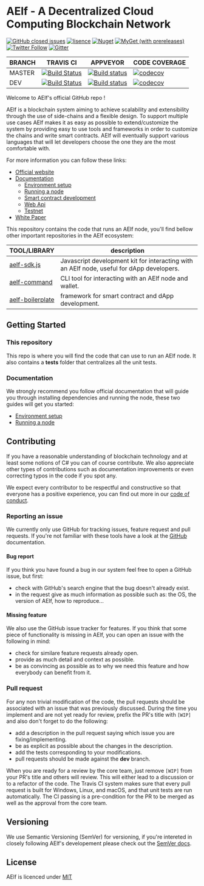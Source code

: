 # AElf - A Decentralized Cloud Computing Blockchain Network 

[![GitHub closed issues](https://img.shields.io/github/issues-closed/aelfproject/aelf.svg)](https://app.gitkraken.com/glo/board/XKsOZJarBgAPseno)
[![lisence](https://img.shields.io/github/license/AElfProject/AElf.svg)](https://github.com/AElfProject/AElf/blob/dev/LICENSE)
[![Nuget](https://img.shields.io/nuget/v/AElf.OS.svg)](https://www.nuget.org/packages?q=aelf)
[![MyGet (with prereleases)](https://img.shields.io/myget/aelf-project-dev/vpre/aelf.os.svg?label=myget)](https://www.myget.org/gallery/aelf-project-dev)
[![Twitter Follow](https://img.shields.io/twitter/follow/aelfblockchain.svg?label=%40aelfblockchain&style=social)](https://twitter.com/aelfblockchain)
[![Gitter](https://badges.gitter.im/aelfproject/community.svg)](https://gitter.im/aelfproject/community?utm_source=badge&utm_medium=badge&utm_campaign=pr-badge)

BRANCH | TRAVIS CI | APPVEYOR | CODE COVERAGE
-------|-----------|----------|--------------
MASTER |[![Build Status](https://travis-ci.org/AElfProject/AElf.svg?branch=master)](https://travis-ci.org/AElfProject/AElf) | [![Build status](https://ci.appveyor.com/api/projects/status/wnehtmk2up4l5w5j?svg=true)](https://ci.appveyor.com/project/AElfProject/aelf/branch/master) | [![codecov](https://codecov.io/gh/AElfProject/AElf/branch/master/graph/badge.svg)](https://codecov.io/gh/AElfProject/AElf) | [![Build Status](https://dev.azure.com/AElfProject/AElf/_apis/build/status/AElfProject.AElf?branchName=master)](https://dev.azure.com/AElfProject/AElf/_build/latest?definitionId=1&branchName=master)
DEV    |[![Build Status](https://travis-ci.org/AElfProject/AElf.svg?branch=dev)](https://travis-ci.org/AElfProject/AElf) | [![Build status](https://ci.appveyor.com/api/projects/status/wnehtmk2up4l5w5j/branch/dev?svg=true)](https://ci.appveyor.com/project/AElfProject/aelf/branch/dev) | [![codecov](https://codecov.io/gh/AElfProject/AElf/branch/dev/graph/badge.svg)](https://codecov.io/gh/AElfProject/AElf) | [![Build Status](https://dev.azure.com/AElfProject/AElf/_apis/build/status/AElfProject.AElf?branchName=dev)](https://dev.azure.com/AElfProject/AElf/_build/latest?definitionId=1&branchName=dev)

Welcome to AElf's official GitHub repo ! 

AElf is a blockchain system aiming to achieve scalability and extensibility through the use of side-chains and a flexible design. To support multiple use cases AElf makes it as easy as possible to extend/customize the system by providing easy to use tools and frameworks in order to customize the chains and write smart contracts. AElf will eventually support various languages that will let developers choose the one they are the most comfortable with.

For more information you can follow these links:
* [Official website](https://aelf.io)
* [Documentation](https://docs.aelf.io/v/dev/)
    * [Environment setup](https://docs.aelf.io/v/dev/main/main/setup)
    * [Running a node](https://docs.aelf.io/v/dev/main/main/run-node)
    * [Smart contract development](https://docs.aelf.io/v/dev/main/main-1)
    * [Web Api](https://docs.aelf.io/v/dev/reference)
    * [Testnet](https://docs.aelf.io/v/dev/resources/testnet)
* [White Paper](https://grid.hoopox.com/aelf_whitepaper_EN.pdf?v=1) 

This repository contains the code that runs an AElf node, you'll find bellow other important repositories in the AElf 
ecosystem:

TOOL/LIBRARY | description
-------------|-------------
[aelf-sdk.js](https://github.com/AElfProject/aelf-sdk.js) | Javascript development kit for interacting with an AElf node, useful for dApp developers. 
[aelf-command](https://github.com/AElfProject/aelf-command) | CLI tool for interacting with an AElf node and wallet.
[aelf-boilerplate](https://github.com/AElfProject/aelf-boilerplate) | framework for smart contract and dApp development.

## Getting Started

### This repository

This repo is where you will find the code that can use to run an AElf node. It also contains a **tests** folder that centralizes all the unit tests.

### Documentation

We strongly recommend you follow official documentation that will guide you through installing dependencies and running the node, 
these two guides will get you started:  
* [Environment setup](https://docs.aelf.io/v/dev/main/main/setup)  
* [Running a node](https://docs.aelf.io/v/dev/main/main/run-node)  

## Contributing

If you have a reasonable understanding of blockchain technology and at least some notions of C# you can of course contribute. We also appreciate other types of contributions such as documentation improvements or even correcting typos in the code if you spot any.

We expect every contributor to be respectful and constructive so that everyone has a positive experience, you can find out more in our [code of conduct](https://github.com/AElfProject/AElf/blob/dev/CODE_OF_CONDUCT.md).

### Reporting an issue

We currently only use GitHub for tracking issues, feature request and pull requests. If you're not familiar with these tools have a look at the [GitHub](https://help.github.com/en) documentation.

#### Bug report

If you think you have found a bug in our system feel free to open a GitHub issue, but first:
- check with GitHub's search engine that the bug doesn't already exist.
- in the request give as much information as possible such as: the OS, the version of AElf, how to reproduce...

#### Missing feature

We also use the GitHub issue tracker for features. If you think that some piece of functionality is missing in AElf, you can open an issue with the following in mind:
- check for similare feature requests already open.
- provide as much detail and context as possible.
- be as convincing as possible as to why we need this feature and how everybody can benefit from it.

### Pull request

For any non trivial modification of the code, the pull requests should be associated with an issue that was previously discussed. During the time you implement and are not yet ready for review, prefix the PR's title with ```[WIP]``` and also don't forget to do the following:
- add a description in the pull request saying which issue you are fixing/implementing. 
- be as explicit as possible about the changes in the description.
- add the tests corresponding to your modifications.
- pull requests should be made against the **dev** branch.

When you are ready for a review by the core team, just remove ```[WIP]``` from your PR's title and others will review. This will either lead to a discussion or to a refactor of the code. The Travis CI system makes sure that every pull request is built for Windows, Linux, and macOS, and that unit tests are run automatically. The CI passing is a pre-condition for the PR to be merged as well as the approval from the core team.

## Versioning

We use Semantic Versioning (SemVer) for versioning, if you're intereted in closely following AElf's developement please check out the [SemVer docs](https://semver.org/).

## License

AElf is licenced under [MIT](https://github.com/AElfProject/AElf/blob/dev/LICENSE)
